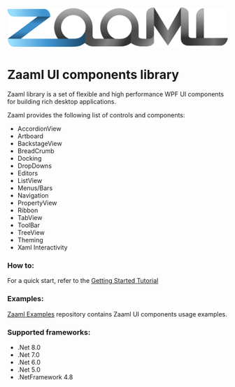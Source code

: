 # ![Logo](https://raw.githubusercontent.com/zaaml/lib/main/zaaml_logo.svg)

# Zaaml UI components library

Zaaml library is a set of flexible and high performance WPF UI components for building rich desktop applications.

Zaaml provides the following list of controls and components:
* AccordionView
* Artboard
* BackstageView
* BreadCrumb
* Docking
* DropDowns
* Editors
* ListView
* Menus/Bars
* Navigation
* PropertyView
* Ribbon
* TabView
* ToolBar
* TreeView
* Theming
* Xaml Interactivity

### How to:
For a quick start, refer to the [Getting Started Tutorial](https://github.com/zaaml/lib/wiki/Getting-started)

### Examples:
[Zaaml Examples](https://github.com/zaaml/examples) repository contains Zaaml UI components usage examples.

### Supported frameworks:
* .Net 8.0
* .Net 7.0
* .Net 6.0
* .Net 5.0
* .NetFramework 4.8